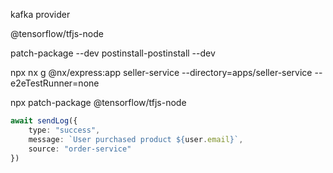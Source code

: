 kafka provider

@tensorflow/tfjs-node

patch-package --dev
postinstall-postinstall --dev

<!-- Common command -->
npx nx g @nx/express:app seller-service --directory=apps/seller-service --e2eTestRunner=none

npx patch-package @tensorflow/tfjs-node


<!-- Send log example -->
```ts
await sendLog({
    type: "success",
    message: `User purchased product ${user.email}`,
    source: "order-service"
})
```